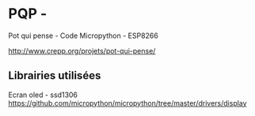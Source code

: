# PQP - 
Pot qui pense - Code Micropython - ESP8266

http://www.crepp.org/projets/pot-qui-pense/

## Librairies utilisées



Ecran oled - ssd1306
https://github.com/micropython/micropython/tree/master/drivers/display
